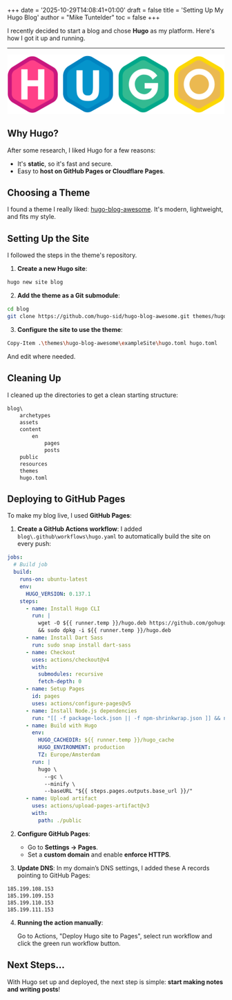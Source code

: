 +++
date    = '2025-10-29T14:08:41+01:00'
draft   = false
title   = 'Setting Up My Hugo Blog'
author  = "Mike Tuntelder"
toc     = false
+++

I recently decided to start a blog and chose **Hugo** as my platform. Here's how I got it up and running.

---

![Banner](hugo.png)

## Why Hugo?

After some research, I liked Hugo for a few reasons:

* It's **static**, so it's fast and secure.
* Easy to **host on GitHub Pages or Cloudflare Pages**.

## Choosing a Theme

I found a theme I really liked: [hugo-blog-awesome](https://github.com/hugo-sid/hugo-blog-awesome). It's modern, lightweight, and fits my style.

## Setting Up the Site

I followed the steps in the theme's repository.

1. **Create a new Hugo site**:

```bash
hugo new site blog
```

2. **Add the theme as a Git submodule**:

```bash
cd blog
git clone https://github.com/hugo-sid/hugo-blog-awesome.git themes/hugo-blog-awesome
```

3. **Configure the site to use the theme**:

```bash
Copy-Item .\themes\hugo-blog-awesome\exampleSite\hugo.toml hugo.toml
```

And edit where needed.

## Cleaning Up

I cleaned up the directories to get a clean starting structure:

```
blog\
    archetypes
    assets
    content
        en
            pages
            posts
    public
    resources
    themes
    hugo.toml
```

## Deploying to GitHub Pages

To make my blog live, I used **GitHub Pages**:

1. **Create a GitHub Actions workflow**:
   I added `blog\.github\workflows\hugo.yaml` to automatically build the site on every push:

```yaml
jobs:
  # Build job
  build:
    runs-on: ubuntu-latest
    env:
      HUGO_VERSION: 0.137.1
    steps:
      - name: Install Hugo CLI
        run: |
          wget -O ${{ runner.temp }}/hugo.deb https://github.com/gohugoio/hugo/releases/download/v${HUGO_VERSION}/hugo_extended_${HUGO_VERSION}_linux-amd64.deb \
          && sudo dpkg -i ${{ runner.temp }}/hugo.deb          
      - name: Install Dart Sass
        run: sudo snap install dart-sass
      - name: Checkout
        uses: actions/checkout@v4
        with:
          submodules: recursive
          fetch-depth: 0
      - name: Setup Pages
        id: pages
        uses: actions/configure-pages@v5
      - name: Install Node.js dependencies
        run: "[[ -f package-lock.json || -f npm-shrinkwrap.json ]] && npm ci || true"
      - name: Build with Hugo
        env:
          HUGO_CACHEDIR: ${{ runner.temp }}/hugo_cache
          HUGO_ENVIRONMENT: production
          TZ: Europe/Amsterdam
        run: |
          hugo \
            --gc \
            --minify \
            --baseURL "${{ steps.pages.outputs.base_url }}/"          
      - name: Upload artifact
        uses: actions/upload-pages-artifact@v3
        with:
          path: ./public
```

2. **Configure GitHub Pages**:

   * Go to **Settings → Pages**.
   * Set a **custom domain** and enable **enforce HTTPS**.

3. **Update DNS**:
   In my domain’s DNS settings, I added these A records pointing to GitHub Pages:

```
185.199.108.153
185.199.109.153
185.199.110.153
185.199.111.153
```
4. **Running the action manually**:

    Go to Actions, "Deploy Hugo site to Pages", select run workflow and click the green run workflow button.

## Next Steps...

With Hugo set up and deployed, the next step is simple: **start making notes and writing posts**!

